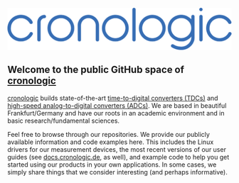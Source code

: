 ![alt text](profile/crono_logo_2020.svg "")

## Welcome to the public GitHub space of [cronologic](https://www.cronologic.de "Come visit us!")

[cronologic](https://www.cronologic.de "Yeah, visit us, don't be shy!") builds state-of-the-art [time-to-digital converters (TDCs)](https://en.wikipedia.org/wiki/Time-to-digital_converter "Visit Wikipedia!") and [high-speed analog-to-digital converters (ADCs)](https://en.wikipedia.org/wiki/Analog-to-digital_converter "Visit Wikipedia!"). We are based in beautiful Frankfurt/Germany and have our roots in an academic environment and in basic research/fundamental sciences. 

Feel free to browse through our repositories. We provide our publicly available information and code examples here. This includes the Linux drivers for our measurement devices, the most recent versions of our user guides (see [docs.cronologic.de](https://docs.cronologic.de), as well), and example code to help you get started using our products in your own applications. In some cases, we simply share things that we consider interesting (and perhaps informative).


